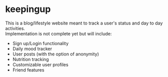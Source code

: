 # keepingup

This is a blog/lifestyle website meant to track a user's status and day to day activities.\
Implementation is not complete yet but will include:
<ul>
<li>Sign up/Login functionality</li>
<li>Daily mood tracker</li>
<li>User posts (with the option of anonymity)</li>
<li>Nutrition tracking</li>
<li>Customizable user profiles</li>
<li>Friend features</li>
</ul>
